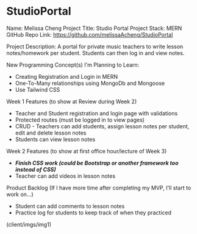 # StudioPortal

Name: Melissa Cheng
Project Title: Studio Portal
Project Stack: MERN
GitHub Repo Link: https://github.com/melissaAcheng/StudioPortal

Project Description: A portal for private music teachers to write lesson notes/homework per student. Students can then log in and view notes.

New Programming Concept(s) I'm Planning to Learn:

- Creating Registration and Login in MERN
- One-To-Many relationships using MongoDb and Mongoose
- Use Tailwind CSS

Week 1 Features (to show at Review during Week 2)

- Teacher and Student registration and login page with validations
- Protected routes (must be logged in to view pages)
- CRUD - Teachers can add students, assign lesson notes per student, edit and delete lesson notes
- Students can view lesson notes

Week 2 Features (to show at first office hour/lecture of Week 3)

- **_Finish CSS work (could be Bootstrap or another framework too instead of CSS)_**
- Teacher can add videos in lesson notes

Product Backlog (If I have more time after completing my MVP, I'll start to work on...)

- Student can add comments to lesson notes
- Practice log for students to keep track of when they practiced

(client/imgs/img1)
